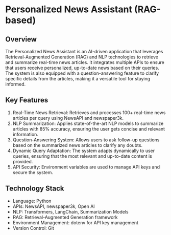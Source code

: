 # Personalized News Assistant (RAG-based)


## Overview
The Personalized News Assistant is an AI-driven application that leverages Retrieval-Augmented Generation (RAG) and NLP technologies to retrieve and summarize real-time news articles. It integrates multiple APIs to ensure that users receive personalized, up-to-date news based on their queries. The system is also equipped with a question-answering feature to clarify specific details from the articles, making it a versatile tool for staying informed.

## Key Features
1. Real-Time News Retrieval: Retrieves and processes 100+ real-time news articles per query using NewsAPI and newspaper3k.
2. NLP Summarization: Applies state-of-the-art NLP models to summarize articles with 85% accuracy, ensuring the user gets concise and relevant information.
3. Question-Answering System: Allows users to ask follow-up questions based on the summarized news articles to clarify any doubts.
4. Dynamic Query Adaptation: The system adapts dynamically to user queries, ensuring that the most relevant and up-to-date content is provided.
5. API Security: Environment variables are used to manage API keys and secure the system.


## Technology Stack
* Language: Python
* APIs: NewsAPI, newspaper3k, Open AI
* NLP: Transformers, LangChain, Summarization Models
* RAG: Retrieval-Augmented Generation framework
* Environment Management: dotenv for API key management
* Version Control: Git


